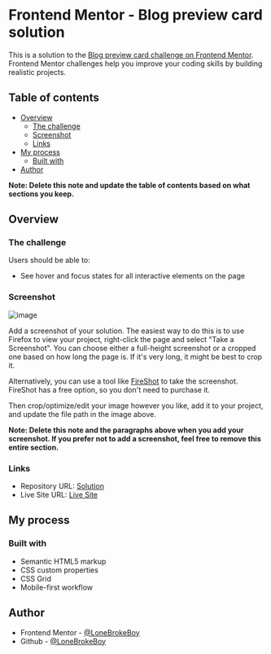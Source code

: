 # Frontend Mentor - Blog preview card solution

This is a solution to the [Blog preview card challenge on Frontend Mentor](https://www.frontendmentor.io/challenges/blog-preview-card-ckPaj01IcS). Frontend Mentor challenges help you improve your coding skills by building realistic projects. 

## Table of contents

- [Overview](#overview)
  - [The challenge](#the-challenge)
  - [Screenshot](#screenshot)
  - [Links](#links)
- [My process](#my-process)
  - [Built with](#built-with)
- [Author](#author)

**Note: Delete this note and update the table of contents based on what sections you keep.**

## Overview

### The challenge

Users should be able to:

- See hover and focus states for all interactive elements on the page

### Screenshot

![image](https://github.com/LoneBrokeBoy/Blog-preview-card/assets/91601992/9f520014-1c96-4f02-8b55-db3c49f2d389)

Add a screenshot of your solution. The easiest way to do this is to use Firefox to view your project, right-click the page and select "Take a Screenshot". You can choose either a full-height screenshot or a cropped one based on how long the page is. If it's very long, it might be best to crop it.

Alternatively, you can use a tool like [FireShot](https://getfireshot.com/) to take the screenshot. FireShot has a free option, so you don't need to purchase it. 

Then crop/optimize/edit your image however you like, add it to your project, and update the file path in the image above.

**Note: Delete this note and the paragraphs above when you add your screenshot. If you prefer not to add a screenshot, feel free to remove this entire section.**

### Links

- Repository URL: [Solution](https://github.com/LoneBrokeBoy/Social-Links)
- Live Site URL: [Live Site](https://lonebrokeboy.github.io/Social-Links/)

## My process

### Built with

- Semantic HTML5 markup
- CSS custom properties
- CSS Grid
- Mobile-first workflow

## Author

- Frontend Mentor - [@LoneBrokeBoy](https://www.frontendmentor.io/profile/LoneBrokeBoy)
- Github - [@LoneBrokeBoy](https://github.com/LoneBrokeBoy)